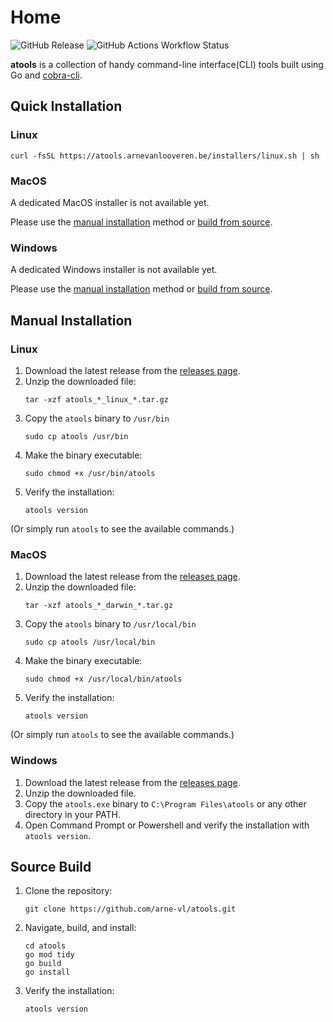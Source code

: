 # Home

![GitHub Release](https://img.shields.io/github/v/release/arne-vl/atools?color=%237c3aed)
![GitHub Actions Workflow Status](https://img.shields.io/github/actions/workflow/status/arne-vl/atools/verify-installers.yml?label=installer%20tests)

**atools** is a collection of handy command-line interface(CLI) tools built using Go and [cobra-cli](github.com/spf13/cobra-cli).


## Quick Installation
### Linux
```
curl -fsSL https://atools.arnevanlooveren.be/installers/linux.sh | sh
```
### MacOS
A dedicated MacOS installer is not available yet.

Please use the [manual installation](#manual-installation) method or [build from source](#source-build).

### Windows
A dedicated Windows installer is not available yet.

Please use the [manual installation](#manual-installation) method or [build from source](#source-build).

## Manual Installation
### Linux
1. Download the latest release from the [releases page](https://github.com/arne-vl/atools/releases).
2. Unzip the downloaded file:
    ```
    tar -xzf atools_*_linux_*.tar.gz
    ```
3. Copy the `atools` binary to `/usr/bin`
    ```
    sudo cp atools /usr/bin
    ```
4. Make the binary executable:
    ```
    sudo chmod +x /usr/bin/atools
    ```
5. Verify the installation:
    ```
    atools version
    ```
(Or simply run `atools` to see the available commands.)

### MacOS
1. Download the latest release from the [releases page](https://github.com/arne-vl/atools/releases).
2. Unzip the downloaded file:
    ```
    tar -xzf atools_*_darwin_*.tar.gz
    ```
3. Copy the `atools` binary to `/usr/local/bin`
    ```
    sudo cp atools /usr/local/bin
    ```
4. Make the binary executable:
    ```
    sudo chmod +x /usr/local/bin/atools
    ```
5. Verify the installation:
    ```
    atools version
    ```
(Or simply run `atools` to see the available commands.)

### Windows
1. Download the latest release from the [releases page](https://github.com/arne-vl/atools/releases).
2. Unzip the downloaded file.
3. Copy the `atools.exe` binary to `C:\Program Files\atools` or any other directory in your PATH.
4. Open Command Prompt or Powershell and verify the installation with `atools version`.

## Source Build
1. Clone the repository:
    ```
    git clone https://github.com/arne-vl/atools.git
    ```
2. Navigate, build, and install:
    ```
    cd atools
    go mod tidy
    go build
    go install
    ```
3. Verify the installation:
    ```
    atools version
    ```
